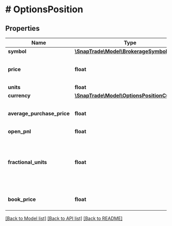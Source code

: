# # OptionsPosition

## Properties

Name | Type | Description | Notes
------------ | ------------- | ------------- | -------------
**symbol** | [**\SnapTrade\Model\BrokerageSymbol**](BrokerageSymbol.md) |  | [optional]
**price** | **float** | Trade Price if limit or stop limit order | [optional]
**units** | **float** |  | [optional]
**currency** | [**\SnapTrade\Model\OptionsPositionCurrency**](OptionsPositionCurrency.md) |  | [optional]
**average_purchase_price** | **float** | Average purchase price for this position | [optional]
**open_pnl** | **float** |  | [optional]
**fractional_units** | **float** | Deprecated, use the units field for both fractional and integer units going forward | [optional]
**book_price** | **float** | The book price of the asset | [optional]

[[Back to Model list]](../../README.md#models) [[Back to API list]](../../README.md#endpoints) [[Back to README]](../../README.md)
